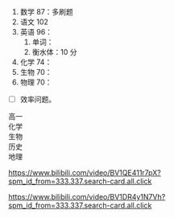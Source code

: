 1. 数学 87：多刷题
2. 语文 102
3. 英语 96：
	1. 单词：
	2. 衡水体：10 分
4. 化学 74：
5. 生物 70：
6. 物理 70：

- [ ] 效率问题。

高一  
化学  
生物  
历史  
地理

<https://www.bilibili.com/video/BV1QE411r7pX?spm_id_from=333.337.search-card.all.click>

<https://www.bilibili.com/video/BV1DR4y1N7Vh?spm_id_from=333.337.search-card.all.click>
